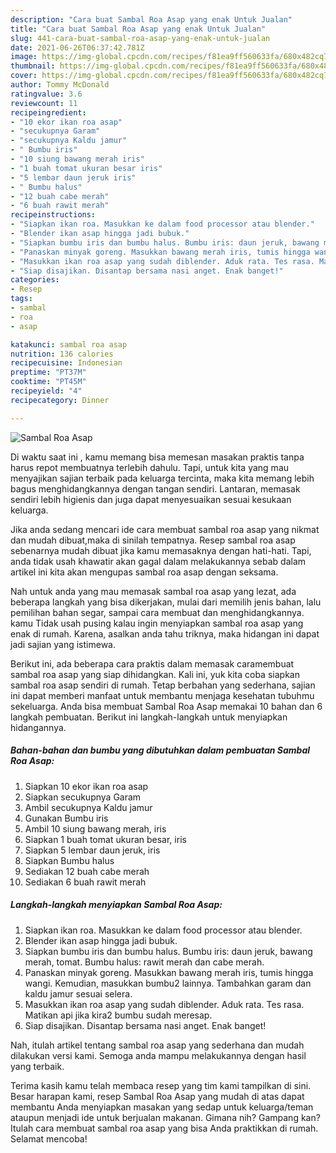 ```yaml
---
description: "Cara buat Sambal Roa Asap yang enak Untuk Jualan"
title: "Cara buat Sambal Roa Asap yang enak Untuk Jualan"
slug: 441-cara-buat-sambal-roa-asap-yang-enak-untuk-jualan
date: 2021-06-26T06:37:42.781Z
image: https://img-global.cpcdn.com/recipes/f81ea9ff560633fa/680x482cq70/sambal-roa-asap-foto-resep-utama.jpg
thumbnail: https://img-global.cpcdn.com/recipes/f81ea9ff560633fa/680x482cq70/sambal-roa-asap-foto-resep-utama.jpg
cover: https://img-global.cpcdn.com/recipes/f81ea9ff560633fa/680x482cq70/sambal-roa-asap-foto-resep-utama.jpg
author: Tommy McDonald
ratingvalue: 3.6
reviewcount: 11
recipeingredient:
- "10 ekor ikan roa asap"
- "secukupnya Garam"
- "secukupnya Kaldu jamur"
- " Bumbu iris"
- "10 siung bawang merah iris"
- "1 buah tomat ukuran besar iris"
- "5 lembar daun jeruk iris"
- " Bumbu halus"
- "12 buah cabe merah"
- "6 buah rawit merah"
recipeinstructions:
- "Siapkan ikan roa. Masukkan ke dalam food processor atau blender."
- "Blender ikan asap hingga jadi bubuk."
- "Siapkan bumbu iris dan bumbu halus. Bumbu iris: daun jeruk, bawang merah, tomat. Bumbu halus: rawit merah dan cabe merah."
- "Panaskan minyak goreng. Masukkan bawang merah iris, tumis hingga wangi. Kemudian, masukkan bumbu2 lainnya. Tambahkan garam dan kaldu jamur sesuai selera."
- "Masukkan ikan roa asap yang sudah diblender. Aduk rata. Tes rasa. Matikan api jika kira2 bumbu sudah meresap."
- "Siap disajikan. Disantap bersama nasi anget. Enak banget!"
categories:
- Resep
tags:
- sambal
- roa
- asap

katakunci: sambal roa asap 
nutrition: 136 calories
recipecuisine: Indonesian
preptime: "PT37M"
cooktime: "PT45M"
recipeyield: "4"
recipecategory: Dinner

---
```



![Sambal Roa Asap](https://img-global.cpcdn.com/recipes/f81ea9ff560633fa/680x482cq70/sambal-roa-asap-foto-resep-utama.jpg)

Di waktu  saat ini , kamu memang bisa memesan masakan praktis tanpa harus repot membuatnya terlebih dahulu. Tapi, untuk kita yang mau menyajikan sajian terbaik pada keluarga tercinta, maka kita memang lebih bagus menghidangkannya dengan tangan sendiri. Lantaran, memasak sendiri lebih higienis dan juga dapat menyesuaikan sesuai kesukaan keluarga.

Jika anda sedang mencari ide cara membuat sambal roa asap yang nikmat dan mudah dibuat,maka di sinilah tempatnya. Resep sambal roa asap  sebenarnya mudah dibuat jika kamu memasaknya dengan hati-hati. Tapi, anda tidak usah khawatir akan gagal dalam melakukannya 
sebab dalam artikel ini kita akan mengupas sambal roa asap dengan seksama.  



Nah untuk anda yang mau memasak sambal roa asap yang lezat, ada beberapa langkah yang bisa dikerjakan, mulai dari memilih jenis bahan, lalu pemilihan bahan segar, sampai cara membuat dan menghidangkannya. kamu Tidak usah pusing kalau ingin menyiapkan sambal roa asap yang enak di rumah. Karena, asalkan anda  tahu triknya, maka hidangan ini dapat jadi sajian yang istimewa.

Berikut ini, ada beberapa cara praktis  dalam memasak caramembuat sambal roa asap yang siap dihidangkan. Kali ini, yuk kita coba siapkan sambal roa asap sendiri di rumah. Tetap berbahan yang sederhana, sajian ini dapat memberi manfaat untuk membantu menjaga kesehatan tubuhmu sekeluarga. Anda bisa membuat Sambal Roa Asap memakai 10 bahan dan 6 langkah pembuatan. Berikut ini langkah-langkah untuk menyiapkan hidangannya.

<!--inarticleads1-->

##### Bahan-bahan dan bumbu yang dibutuhkan dalam pembuatan Sambal Roa Asap:

1. Siapkan 10 ekor ikan roa asap
1. Siapkan secukupnya Garam
1. Ambil secukupnya Kaldu jamur
1. Gunakan  Bumbu iris
1. Ambil 10 siung bawang merah, iris
1. Siapkan 1 buah tomat ukuran besar, iris
1. Siapkan 5 lembar daun jeruk, iris
1. Siapkan  Bumbu halus
1. Sediakan 12 buah cabe merah
1. Sediakan 6 buah rawit merah




<!--inarticleads2-->

##### Langkah-langkah menyiapkan Sambal Roa Asap:

1. Siapkan ikan roa. Masukkan ke dalam food processor atau blender.
1. Blender ikan asap hingga jadi bubuk.
1. Siapkan bumbu iris dan bumbu halus. Bumbu iris: daun jeruk, bawang merah, tomat. Bumbu halus: rawit merah dan cabe merah.
1. Panaskan minyak goreng. Masukkan bawang merah iris, tumis hingga wangi. Kemudian, masukkan bumbu2 lainnya. Tambahkan garam dan kaldu jamur sesuai selera.
1. Masukkan ikan roa asap yang sudah diblender. Aduk rata. Tes rasa. Matikan api jika kira2 bumbu sudah meresap.
1. Siap disajikan. Disantap bersama nasi anget. Enak banget!




Nah, itulah artikel tentang  sambal roa asap  yang sederhana dan mudah dilakukan versi kami. Semoga anda mampu melakukannya dengan hasil yang terbaik. 

Terima kasih kamu telah membaca resep yang tim kami tampilkan di sini. Besar harapan kami, resep  Sambal Roa Asap yang mudah di atas dapat membantu Anda menyiapkan masakan yang sedap untuk keluarga/teman ataupun menjadi ide untuk berjualan makanan. Gimana nih? Gampang kan? Itulah cara membuat sambal roa asap yang bisa Anda praktikkan di rumah. Selamat mencoba!


